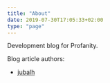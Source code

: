 ```yaml
---
title: "About"
date: 2019-07-30T17:05:33+02:00
type: "page"
---
```


Development blog for Profanity.

Blog article authors:

 * [jubalh](https://github.com/jubalh)
